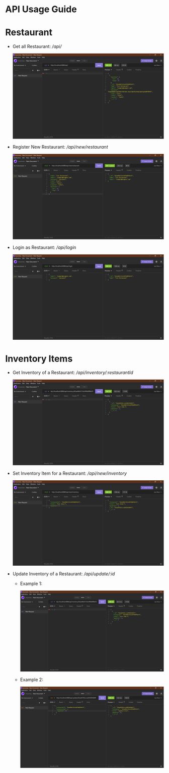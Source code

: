 # API Usage Guide

# Restaurant

- Get all Restaurant: _/api/_

  ![](./screenshots/GET_all_restaurant.png)

- Register New Restaurant: _/api/new/restaurant_

  ![](./screenshots/POST_new_restaurant.png)

- Login as Restaurant: _/api/login_

  ![](./screenshots/POST_login_restaurant.png)

# Inventory Items

- Get Inventory of a Restaurant: _/api/inventory/:restaurantId_

  ![](./screenshots/GET_restaurant_inventory.png)

- Set Inventory Item for a Restaurant: _/api/new/inventory_

  ![](./screenshots/POST_new_inventory.png)

- Update Inventory of a Restaurant: _/api/update/:id_
  - Example 1:

    ![](./screenshots/PUT_update_inventory.png)
  
  - Example 2:

    ![](./screenshots/PUT_update_inventory_2.png)
